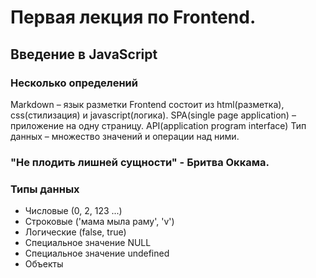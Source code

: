 Первая лекция по Frontend.
==========================

Введение в JavaScript
---------------------
### Несколько определений
Markdown – язык разметки
Frontend состоит из html(разметка), css(стилизация) и javascript(логика).
SPA(single page application) – приложение на одну страницу.
API(application program interface)
Тип данных – множество значений и операции над ними.

### "Не плодить лишней сущности" - Бритва Оккама.

### Типы данных

* Числовые (0, 2, 123 ...) 
* Строковые ('мама мыла раму', 'v')
* Логические (false, true)
* Специальное значение NULL
* Специальное значение undefined
* Объекты
